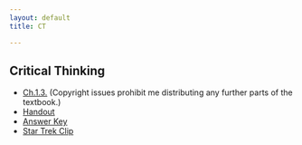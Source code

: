 ```yaml
---
layout: default
title: CT

---
```


## Critical Thinking


+ [Ch.1.3.](ch1.3.pdf) (Copyright issues prohibit me distributing any further parts of the textbook.)
+ [Handout](Handout)
+ [Answer Key](Answers)
+ [Star Trek Clip](http://www.imdb.com/video/screenplay/vi329318937)